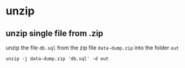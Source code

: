 # unzip

## unzip single file from .zip

unzip the file `db.sql` from the zip file `data-dump.zip` into the folder `out`

```
unzip -j data-dump.zip 'db.sql' -d out
```
